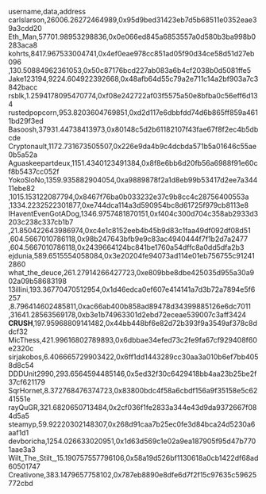username,data,address
carlslarson,26006.26272464989,0x95d9bed31423eb7d5b68511e0352eae39a3cdd20
Eth_Man,57701.98953298836,0x0e066ed845a6853557a0d580b3ba998b0283aca8
kohrts,8417.967533004741,0x4ef0eae978cc851ad05f90d34ce58d51d27eb096
,130.50884962361053,0x50c87176bcd227ab083a6b4cf2038b0d5081ffe5
Jake123194,9224.604922392668,0x48afb64d55c79a2e711c14a2bf903a7c3842bacc
rsblk,1.2594178095470774,0xf08e242722af03f5575a50e8bfba0c56eff6d134
rustedpopcorn,953.8203604769851,0xd2d117e6dbbfdd74d6b865ff859a4611bd29f3ed
Basoosh,37931.44738413973,0x80148c5d2b61182107f43fae67f8f2ec4b5dbcde
Cryptonault,1172.731673505507,0x226e9da4b9c4dcbda571b5a01646c55ae0b5a52a
Aguaskeepartdeux,1151.4340123491384,0x8f8e6bb6d20fb56a6988f91e60cf8b5437cc052f
YokoSloNo,1359.935882904054,0xa9889878f2a1d8eb99b53417d2ee7a34411ebe82
,1015.153122087794,0x8467f76ba0b033232e37c9b8cc4c28756400553a
,1334.2232522301877,0xe744dca114a3d590954bc8d61725f979cb8113e8
IHaventEvenGotADog,1346.9757481870151,0xf404c300d704c358ab2933d3203c238c337cb1b7
,21.850422643986974,0xc4e1c8152eeb4b45b9d83c1faa49df092df08d51
,604.5667010786118,0x98b247643bfb9e9c83ac4940444f7f1b2d7a2477
,604.5667010786118,0x2439664124bc841be1760a54dffc8a0dd5dfa2b3
ejdunia,589.6515554058084,0x3e20204fe94073ad114e01eb756755c912412860
what_the_deuce,261.27914266427723,0xe809bbe8dbe425035d955a30a902a09b58683198
13illini,193.36770470512954,0x1d46edca0ef607e414141a7d3b72a7894e5f6257
,8.796414602485811,0xac66ab400b858ad89478d34399885126e6dc7011
,31641.28563569178,0xb3e1b74963301d2ebd72eceae539007c3aff3424
__CRUSH__,197.95968809141482,0x44bb448bf6e82d72b393f9a3549af378c8ddcf32
MicThess,421.99616802789893,0x6dbbae34efed73c2fe9fa67cf929408f60e2320c
sirjakobos,6.406665729903422,0x6ff1dd1443289cc30aa3a010b6ef7bb4058d8c54
DDDUnit2990,293.6564594485146,0x5ed32f30c6429418bb4aa23b25be2f37cf621179
SqrHornet,8.372768476374723,0x83800bdc4f58a6cbdf156a9f35158e5c6241551e
rayQuGR,321.6820650713484,0x2cf036f1fe2833a344e43d9da9372667f084d5a5
steamyp,59.92220302148307,0x268d91caa7b25ec0fe3d84bca24d5230a6aaf1d1
devboricha,1254.026633020951,0x1d63d569c1e02a9ea187905f95d47b7701aae3a3
Wilt_The_Stilt_,15.190757557796106,0x58a19d526bf1130618a0cb1422df68ad60501747
Creativone,383.1479657758102,0x787eb8890e8dfe6d7f2f15c97635c59625772cbd
